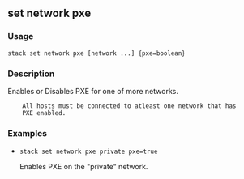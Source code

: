 ## set network pxe

### Usage

`stack set network pxe [network ...] {pxe=boolean}`

### Description

Enables or Disables PXE for one of more networks.

        All hosts must be connected to atleast one network that has
        PXE enabled.

### Examples

* `stack set network pxe private pxe=true`

   Enables PXE on the "private" network.



